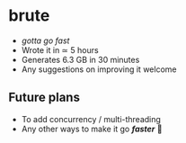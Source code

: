 # brute
- _gotta go fast_ 
- Wrote it in ≃ 5 hours
- Generates 6.3 GB in 30 minutes 
- Any suggestions on improving it welcome


## Future plans 
- To add concurrency / multi-threading
- Any other ways to make it go **_faster_** :dash:
